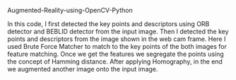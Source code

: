Augmented-Reality-using-OpenCV-Python

In this code, I first detected the key points and descriptors using ORB detector and BEBLID detector from the input image. Then I detected the key points and descriptors from the image shown in the web cam frame. Here I used Brute Force Matcher to match to the key points of the both images for feature matching. Once we get the features we segregate the points using the concept of Hamming distance. After applying Homography, in the end we augmented another image onto the input image. 
